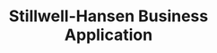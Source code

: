 ---
title: Stillwell-Hansen Business Application
image: "/images/work/stillwell.png"
image-alt-title: Freshdirect
work-tags: UI & UX / Front End Dev
work-link: '/case-study/'
---